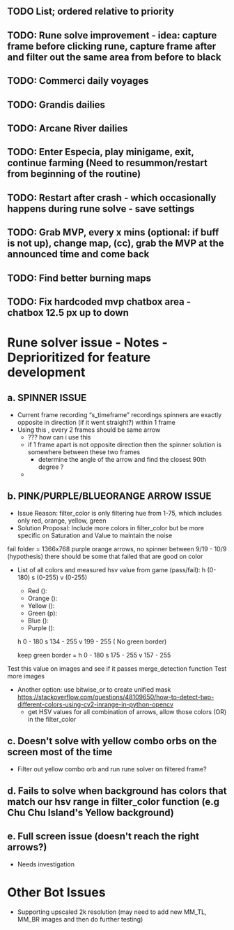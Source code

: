 ## TODO List; ordered relative to priority

## TODO: Rune solve improvement - idea: capture frame before clicking rune, capture frame after and filter out the same area from before to black

## TODO: Commerci daily voyages
## TODO: Grandis dailies
## TODO: Arcane River dailies
## TODO: Enter Especia, play minigame, exit, continue farming (Need to resummon/restart from beginning of the routine)

## TODO: Restart after crash - which occasionally happens during rune solve - save settings 
## TODO: Grab MVP, every x mins (optional: if buff is not up), change map, (cc), grab the MVP at the announced time and come back 
## TODO: Find better burning maps
## TODO: Fix hardcoded mvp chatbox area - chatbox 12.5 px up to down

# Rune solver issue - Notes - Deprioritized for feature development

## a. SPINNER ISSUE
* Current frame recording “s_timeframe” recordings spinners are exactly opposite in direction (if it went straight?) within 1 frame
* Using this , every 2 frames should be same arrow
    * ??? how can i use this
    * if 1 frame apart is not opposite direction then the spinner solution is somewhere between these two frames 
        * determine the angle of the arrow and find the closest 90th degree ? 
    * 


## b. PINK/PURPLE/BLUEORANGE ARROW ISSUE
* Issue Reason: filter_color is only filtering hue from 1-75, which includes only red, orange, yellow, green
* Solution Proposal: Include more colors in filter_color but be more specific on Saturation and Value to maintain the noise 

fail folder = 1366x768 purple orange arrows, no spinner between  9/19 - 10/9 (hypothesis) there should be some that failed that are good on color 


* List of all colors and measured hsv value from game (pass/fail): h (0-180) s (0-255) v (0-255)
  - Red ():
  - Orange ():
  - Yellow ():
  - Green (p):
  - Blue ():
  - Purple ():

  h 0 - 180
  s 134 - 255
  v 199 - 255
  ( No green border)

  keep green border = 
  h 0 - 180
  s 175 - 255
  v 157 - 255

Test this value on images and see if it passes merge_detection function
Test more images

* Another option: use bitwise_or to create unified mask https://stackoverflow.com/questions/48109650/how-to-detect-two-different-colors-using-cv2-inrange-in-python-opencv 
  - get HSV values for all combination of arrows, allow those colors (OR) in the filter_color 

## c. Doesn't solve with yellow combo orbs on the screen most of the time
* Filter out yellow combo orb and run rune solver on filtered frame?

## d. Fails to solve when background has colors that match our hsv range in filter_color function (e.g Chu Chu Island's Yellow background) 

## e. Full screen issue (doesn't reach the right arrows?)
* Needs investigation

# Other Bot Issues
* Supporting upscaled 2k resolution (may need to add new MM_TL, MM_BR images and then do further testing)